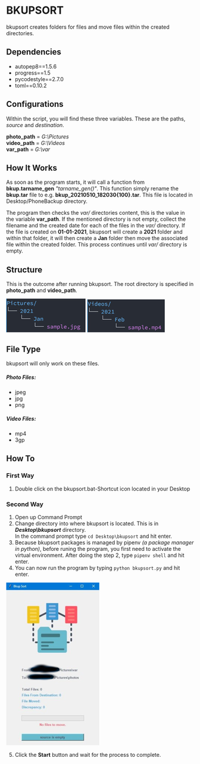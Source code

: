 # BKUPSORT

bkupsort creates folders for files and move files within the created directories.

## Dependencies
* autopep8==1.5.6
* progress==1.5
* pycodestyle==2.7.0
* toml==0.10.2

## Configurations
Within the script, you will find these three variables. These are the paths, *source* and *destination*. <br/>

**photo_path** = *G:\Pictures*<br/>
**video_path** = *G:\Videos*<br/>
**var_path** = *G:\var*

## How It Works
As soon as the program starts, it will call a function from **bkup.tarname_gen** *"tarname_gen()"*. This function simply rename the **bkup.tar** file to e.g. **bkup_20210510_182030{100}.tar**. This file is located in Desktop/PhoneBackup directory.

The program then checks the *var/* directories content, this is the value in the variable **var_path**. If the mentioned directory is not empty, collect the filename and the created date for each of the files in the *var/* directory. If the file is created on **01-01-2021**, bkupsort will create a **2021** folder and within that folder, it will then create a **Jan** folder then move the associated file within the created folder. This process continues until *var/* directory is empty.

## Structure
This is the outcome after running bkupsort. The root directory is specified in **photo_path** and **video_path**.<br/>

![Picture directory](./tree_picture_img.jpg)
![Video directory](./tree_video_img.jpg)

## File Type
bkupsort will only work on these files.

##### **Photo Files:**
*  jpeg
*  jpg
*  png

##### **Video Files**:
*  mp4
*  3gp

## How To
### First Way
1. Double click on the bkupsort.bat-Shortcut icon located in your Desktop

### Second Way
1. Open up Command Prompt
2. Change directory into where bkupsort is located. This is in **_Desktop\bkupsort_** directory.<br/>In the command prompt type `cd Desktop\bkupsort` and hit enter.
3. Because bkupsort packages is managed by pipenv *(a package manager in python)*, before runing the program, you first need to activate the virtual environment. After doing the step 2, type `pipenv shell` and hit enter.
4. You can now run the program by typing `python bkupsort.py` and hit enter.<br/>

![Video directory](./bkupsort_preview_img.jpg)

5. Click the **Start** button and wait for the process to complete.